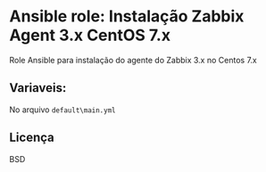 Ansible role: Instalação Zabbix Agent 3.x CentOS 7.x
=========

Role Ansible para instalação do agente do Zabbix 3.x no Centos 7.x


Variaveis:
--------------

No arquivo `default\main.yml`

Licença
-------

BSD